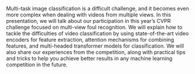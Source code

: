 Multi-task image classification is a difficult challenge, and it becomes even more complex when dealing with videos from multiple views. In this presentation, we will talk about our participation in this year’s CVPR challenge focused on multi-view foul recognition. We will explain how to tackle the difficulties of video classification by using state-of-the-art video encoders for feature extraction, attention mechanisms for combining features, and multi-headed transformer models for classification. We will also share our experiences from the competition, along with practical tips and tricks to help you achieve better results in any machine learning competition in the future.
